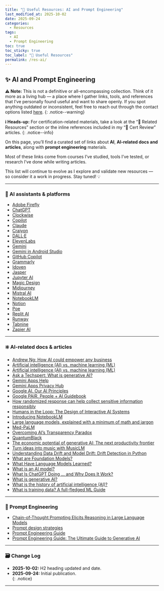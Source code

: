 ```yaml
---
title: "🧰 Useful Resources: AI and Prompt Engineering"
last_modified_at: 2025-10-02
date: 2025-09-24
categories:
  - Resources
tags:
  - AI
  - Prompt Engineering
toc: true
toc_sticky: true
toc_label: "🧰 Useful Resources"
permalink: /res-ai/
---
```


## ✨ AI and Prompt Engineering

**⚠️ Note:** This is not a definitive or all-encompassing collection. Think of it more as a living hub — a place where I gather links, tools, and references that I’ve personally found useful and want to share openly. If you spot anything outdated or inconsistent, feel free to reach out through the contact options listed [here](/contact/).
{: .notice--warning}

**ℹ️ Heads-up:** For certification-related materials, take a look at the “📖 Related Resources” section or the inline references included in my “🏅 Cert Review” articles.
{: .notice--info}

On this page, you’ll find a curated set of links about **AI**, **AI-related docs and articles**, along with **prompt engineering** materials.  

Most of these links come from courses I’ve studied, tools I’ve tested, or research I’ve done while writing articles.

This list will continue to evolve as I explore and validate new resources — so consider it a work in progress. Stay tuned! 💡

---

### 🤖 AI assistants & platforms
- [Adobe Firefly](https://www.adobe.com/products/firefly.html)
- [ChatGPT](https://chatgpt.com/)
- [Clockwise](https://www.getclockwise.com/)
- [Copilot](https://copilot.microsoft.com/)
- [Claude](https://claude.ai/)
- [Craiyon](https://www.craiyon.com/en)
- [DALL·E](https://openai.com/index/dall-e/)
- [ElevenLabs](https://elevenlabs.io/)
- [Gemini](https://gemini.google.com/)
- [Gemini in Android Studio](https://developer.android.com/studio/gemini/overview)
- [GitHub Copilot](https://github.com/features/copilot)
- [Grammarly](https://app.grammarly.com/)
- [Idoven](https://www.idoven.ai/)
- [Jasper](https://www.jasper.ai/)
- [Jupyter AI](https://jupyter-ai.readthedocs.io/en/latest/#)
- [Magic Design](https://www.canva.com/magic-design/)
- [Midjourney](https://www.midjourney.com/home)
- [Mistral AI](https://mistral.ai/)
- [NotebookLM](https://notebooklm.google/)
- [Notion](https://www.notion.com/)
- [Poe](https://poe.com/login)
- [Replit AI](https://replit.com/ai)
- [Runway](https://runwayml.com/)
- [Tabnine](https://www.tabnine.com/)
- [Zapier AI](https://zapier.com/apps/ai/integrations)

---

### ❇️ AI-related docs & articles
- [Andrew Ng: How AI could empower any business](https://www.ted.com/talks/andrew_ng_how_ai_could_empower_any_business)
- [Artificial intelligence (AI) vs. machine learning (ML)](https://cloud.google.com/learn/artificial-intelligence-vs-machine-learning)
- [Artificial intelligence (AI) vs. machine learning (ML)](https://azure.microsoft.com/en-us/resources/cloud-computing-dictionary/artificial-intelligence-vs-machine-learning)
- [Ask a Techspert: What is generative AI?](https://blog.google/inside-google/googlers/ask-a-techspert/what-is-generative-ai/)
- [Gemini Apps Help](https://support.google.com/gemini?sjid=16437201336951480314-EU#topic=15280100)
- [Gemini Apps Privacy Hub](https://support.google.com/gemini/answer/13594961?visit_id=638290874435602808-735596698&p=privacy_notice&rd=2#privacy_notice)
- [Google AI. Our AI Principles](https://ai.google/principles/#our-ai-principles-in-action)
- [Google PAIR. People + AI Guidebook](https://pair.withgoogle.com/guidebook/)
- [How randomized response can help collect sensitive information responsibly](https://pair.withgoogle.com/explorables/anonymization/)
- [Humans in the Loop: The Design of Interactive AI Systems](https://hai.stanford.edu/news/humans-loop-design-interactive-ai-systems)
- [Introducing NotebookLM](https://blog.google/technology/ai/notebooklm-google-ai/)
- [Large language models, explained with a minimum of math and jargon](https://www.understandingai.org/p/large-language-models-explained-with)
- [Med-PaLM](https://sites.research.google/med-palm/)
- [Overcoming AI’s Transparency Paradox](https://www.forbes.com/sites/aparnadhinakaran/2021/09/10/overcoming-ais-transparency-paradox/)
- [QuantumBlack](https://www.mckinsey.com/capabilities/quantumblack/how-we-help-clients)
- [The economic potential of generative AI: The next productivity frontier](https://www.mckinsey.com/capabilities/mckinsey-digital/our-insights/the-economic-potential-of-generative-AI-the-next-productivity-frontier#introduction)
- [Turn ideas into music with MusicLM](https://blog.google/technology/ai/musiclm-google-ai-test-kitchen/)
- [Understanding Data Drift and Model Drift: Drift Detection in Python](https://www.datacamp.com/tutorial/understanding-data-drift-model-drift)
- [What are Foundation Models?](https://www.datacamp.com/blog/what-are-foundation-models)
- [What Have Language Models Learned?](https://pair.withgoogle.com/explorables/fill-in-the-blank/)
- [What is an AI model?](https://www.ibm.com/think/topics/ai-model)
- [What Is ChatGPT Doing … and Why Does It Work?](https://writings.stephenwolfram.com/2023/02/what-is-chatgpt-doing-and-why-does-it-work/)
- [What is generative AI?](https://research.ibm.com/blog/what-is-generative-AI)
- [What is the history of artificial intelligence (AI)?](https://www.tableau.com/data-insights/ai/history)
- [What is training data? A full-fledged ML Guide](https://learn.g2.com/training-data)

---

### 💬 Prompt Engineering
- [Chain-of-Thought Prompting Elicits Reasoning in Large Language Models](https://arxiv.org/pdf/2201.11903)
- [Prompt design strategies](https://ai.google.dev/gemini-api/docs/prompting-strategies)
- [Prompt Engineering Guide](https://www.promptingguide.ai/)
- [Prompt Engineering Guide: The Ultimate Guide to Generative AI](https://learnprompting.org/docs/introduction)

---

### 🗃️ Change Log
- **2025-10-02:** H2 heading updated and date.
- **2025-09-24:** Initial publication.  
{: .notice}

---
